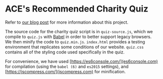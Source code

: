 # ACE's Recommended Charity Quiz
Refer to [our blog post](https://animalcharityevaluators.org/blog/updates-to-aces-charity-quiz/) for more information about this project.

The source code for the charity quiz script is in `quiz-source.js`, which we compile to `quiz.js` with [Babel](https://babeljs.io/) in order to better support legacy browsers. We then minify the code to `quiz.min.js`. `index.html` provides a testing environment that replicates some conditions of our website. `quiz.css` contains all of the styling code used specifically in the quiz.

For convenience, we have used [https://es6console.com/](es6console.com) for compilation (using the `babel (6)` and `es2015` settings), and [https://jscompress.com/](jscompress.com) for minification.
